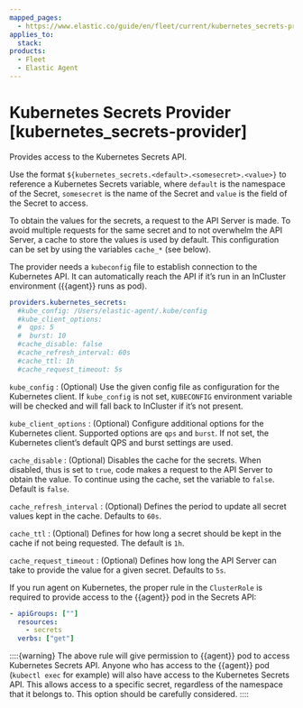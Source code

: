 ```yaml
---
mapped_pages:
  - https://www.elastic.co/guide/en/fleet/current/kubernetes_secrets-provider.html
applies_to:
  stack:
products:
  - Fleet
  - Elastic Agent
---
```


# Kubernetes Secrets Provider [kubernetes_secrets-provider]

Provides access to the Kubernetes Secrets API.

Use the format `${kubernetes_secrets.<default>.<somesecret>.<value>}` to reference a Kubernetes Secrets variable, where `default` is the namespace of the Secret, `somesecret` is the name of the Secret and `value` is the field of the Secret to access.

To obtain the values for the secrets, a request to the API Server is made. To avoid multiple requests for the same secret and to not overwhelm the API Server, a cache to store the values is used by default. This configuration can be set by using the variables `cache_*` (see below).

The provider needs a `kubeconfig` file to establish connection to the Kubernetes API. It can automatically reach the API if it’s run in an InCluster environment ({{agent}} runs as pod).

```yaml
providers.kubernetes_secrets:
  #kube_config: /Users/elastic-agent/.kube/config
  #kube_client_options:
  #  qps: 5
  #  burst: 10
  #cache_disable: false
  #cache_refresh_interval: 60s
  #cache_ttl: 1h
  #cache_request_timeout: 5s
```

`kube_config`
:   (Optional) Use the given config file as configuration for the Kubernetes client. If `kube_config` is not set, `KUBECONFIG` environment variable will be checked and will fall back to InCluster if it’s not present.

`kube_client_options`
:   (Optional) Configure additional options for the Kubernetes client. Supported options are `qps` and `burst`. If not set, the Kubernetes client’s default QPS and burst settings are used.

`cache_disable`
:   (Optional) Disables the cache for the secrets. When disabled, thus is set to `true`, code makes a request to the API Server to obtain the value. To continue using the cache, set the variable to `false`. Default is `false`.

`cache_refresh_interval`
:   (Optional) Defines the period to update all secret values kept in the cache. Defaults to `60s`.

`cache_ttl`
:   (Optional) Defines for how long a secret should be kept in the cache if not being requested. The default is `1h`.

`cache_request_timeout`
:   (Optional) Defines how long the API Server can take to provide the value for a given secret. Defaults to `5s`.

If you run agent on Kubernetes, the proper rule in the `ClusterRole` is required to provide access to the {{agent}} pod in the Secrets API:

```yaml
- apiGroups: [""]
  resources:
    - secrets
  verbs: ["get"]
```

::::{warning}
The above rule will give permission to {{agent}} pod to access Kubernetes Secrets API. Anyone who has access to the {{agent}} pod (`kubectl exec` for example) will also have access to the Kubernetes Secrets API. This allows access to a specific secret, regardless of the namespace that it belongs to. This option should be carefully considered.
::::
